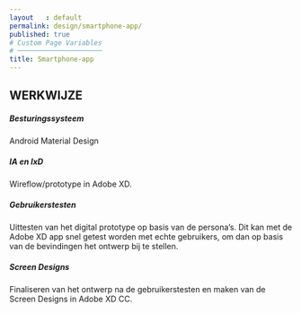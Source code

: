 ```yaml
---
layout   : default
permalink: design/smartphone-app/
published: true
# Custom Page Variables
# ─────────────────────
title: Smartphone-app
---
```


## WERKWIJZE

##### Besturingssysteem
    
Android Material Design

##### IA en IxD
    
Wireflow/prototype in Adobe XD.

##### Gebruikerstesten
    
Uittesten van het digital prototype op basis van de persona’s. Dit kan met de Adobe XD app snel getest worden met echte gebruikers, om dan op basis van de bevindingen het ontwerp bij te stellen.

##### Screen Designs

Finaliseren van het ontwerp na de gebruikerstesten en maken van de Screen Designs in Adobe XD CC.